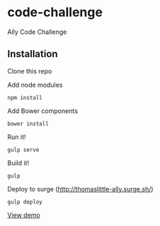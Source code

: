 # code-challenge
Ally Code Challenge

Installation
-----------
Clone this repo

Add node modules
```
npm install
```

Add Bower components
```
bower install
```

Run it!
```
gulp serve
```

Build it!
```
gulp
```

Deploy to surge (http://thomaslittle-ally.surge.sh/)
```
gulp deploy
```

[View demo](http://thomaslittle-ally.surge.sh/)
